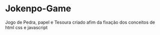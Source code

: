 # Jokenpo-Game
Jogo de Pedra, papel e Tesoura criado afim da fixação dos conceitos de html css e javascript
